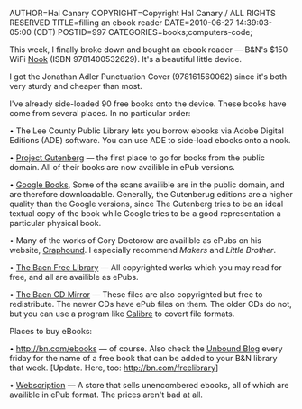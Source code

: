 AUTHOR=Hal Canary
COPYRIGHT=Copyright Hal Canary / ALL RIGHTS RESERVED
TITLE=filling an ebook reader
DATE=2010-06-27 14:39:03-05:00 (CDT)
POSTID=997
CATEGORIES=books;computers-code;

This week, I finally broke down and bought an ebook reader — B&N's $150 WiFi [Nook](http://bn.com/nook/) (ISBN 9781400532629). It's a beautiful little device.

I got the Jonathan Adler Punctuation Cover (978161560062) since it's both very sturdy and cheaper than most.

I've already side-loaded 90 free books onto the device. These books have come from several places. In no particular order:

<div class="indent"><p>• The Lee County Public Library lets you borrow ebooks via Adobe Digital Editions (ADE) software. You can use ADE to side-load ebooks onto a nook.</p><p>• <a href="http://www.gutenberg.org/">Project Gutenberg</a> — the first place to go for books from the public domain. All of their books are now availible in ePub versions.</p><p>• <a href="http://books.google.com/">Google Books</a>, Some of the scans availible are in the public domain, and are therefore downloadable. Generally, the Gutenberug editions are a higher quality than the Google versions, since The Gutenberg tries to be an ideal textual copy of the book while Google tries to be a good representation a particular physical book.</p><p>• Many of the works of Cory Doctorow are availible as ePubs on his website, <a href="http://craphound.com/">Craphound</a>. I especially recommend <em>Makers</em> and <em>Little Brother</em>.</p><p>• <a href="http://www.baen.com/library/titles.htm">The Baen Free Library</a> — All copyrighted works which you may read for free, and all are availible as ePubs.</p><p>• <a href="http://baencd.thefifthimperium.com/">The Baen CD Mirror</a> — These files are also copyrighted but free to redistribute. The newer CDs have ePub files on them. The older CDs do not, but you can use a program like <a href="http://calibre-ebook.com/">Calibre</a> to covert file formats.</p></div>

Places to buy eBooks:

<div class="indent"><p>• <a href="http://bn.com/ebooks">http://bn.com/ebooks</a> — of course. Also check the <a href="http://bn.com/unbound">Unbound Blog</a> every friday for the name of a free book that can be added to your B&amp;N library that week. [Update. Here, too: <a href="http://bn.com/freelibrary">http://bn.com/freelibrary</a>]</p><p>• <a href="http://www.webscription.net/">Webscription</a> — A store that sells unencombered ebooks, all of which are availible in ePub format. The prices aren't bad at all.</p></div>

